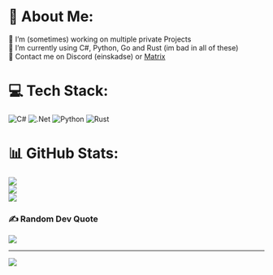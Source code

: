 # 💫 About Me:
🔭 I’m (sometimes) working on multiple private Projects \
🌱 I’m currently using C#, Python, Go and Rust (im bad in all of these) \
💬 Contact me on Discord (einskadse) or [Matrix](https://matrix.to/#/@einskadse:matrix.org)


# 💻 Tech Stack:
![C#](https://img.shields.io/badge/c%23-%23239120.svg?style=for-the-badge&logo=c-sharp&logoColor=white)
![.Net](https://img.shields.io/badge/.NET-5C2D91?style=for-the-badge&logo=.net&logoColor=white)
![Python](https://img.shields.io/badge/python-3670A0?style=for-the-badge&logo=python&logoColor=ffdd54) 
![Rust](https://img.shields.io/badge/rust-%23000000.svg?style=for-the-badge&logo=rust&logoColor=white) 
# 📊 GitHub Stats:
![](https://github-readme-stats.vercel.app/api?username=EinsKatze&theme=dark&hide_border=false&include_all_commits=false&count_private=false)<br/>
![](https://github-readme-streak-stats.herokuapp.com/?user=EinsKatze&theme=dark&hide_border=false)<br/>
![](https://github-readme-stats.vercel.app/api/top-langs/?username=EinsKatze&theme=dark&hide_border=false&include_all_commits=false&count_private=false&layout=compact)

### ✍️ Random Dev Quote
![](https://quotes-github-readme.vercel.app/api?type=horizontal&theme=dark)

---
[![](https://visitcount.itsvg.in/api?id=EinsKatze&icon=0&color=12)](https://visitcount.itsvg.in)
